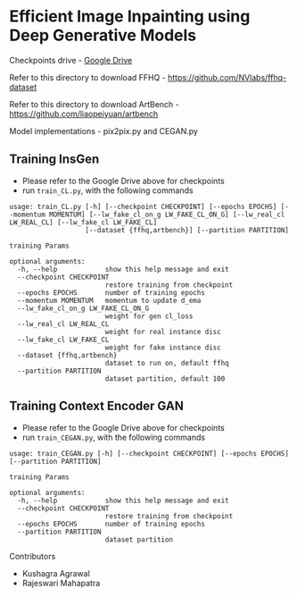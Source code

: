 # Efficient Image Inpainting using Deep Generative Models

Checkpoints drive - [Google Drive](https://drive.google.com/drive/folders/1N6SkpKG9JjuT5GKuxInMUA3sQeQQQT5B?usp=sharing)

Refer to this directory to download FFHQ - https://github.com/NVlabs/ffhq-dataset

Refer to this directory to download ArtBench - https://github.com/liaopeiyuan/artbench

Model implementations - pix2pix.py and CEGAN.py

## Training InsGen
- Please refer to the Google Drive above for checkpoints
- run `train_CL.py`, with the following commands

```
usage: train_CL.py [-h] [--checkpoint CHECKPOINT] [--epochs EPOCHS] [--momentum MOMENTUM] [--lw_fake_cl_on_g LW_FAKE_CL_ON_G] [--lw_real_cl LW_REAL_CL] [--lw_fake_cl LW_FAKE_CL]
                   [--dataset {ffhq,artbench}] [--partition PARTITION]

training Params

optional arguments:
  -h, --help            show this help message and exit
  --checkpoint CHECKPOINT
                        restore training from checkpoint
  --epochs EPOCHS       number of training epochs
  --momentum MOMENTUM   momentum to update d_ema
  --lw_fake_cl_on_g LW_FAKE_CL_ON_G
                        weight for gen cl_loss
  --lw_real_cl LW_REAL_CL
                        weight for real instance disc
  --lw_fake_cl LW_FAKE_CL
                        weight for fake instance disc
  --dataset {ffhq,artbench}
                        dataset to run on, default ffhq
  --partition PARTITION
                        dataset partition, default 100
```

## Training Context Encoder GAN
- Please refer to the Google Drive above for checkpoints
- run `train_CEGAN.py`, with the following commands

```
usage: train_CEGAN.py [-h] [--checkpoint CHECKPOINT] [--epochs EPOCHS] [--partition PARTITION]

training Params

optional arguments:
  -h, --help            show this help message and exit
  --checkpoint CHECKPOINT
                        restore training from checkpoint
  --epochs EPOCHS       number of training epochs
  --partition PARTITION
                        dataset partition
```

Contributors
- Kushagra Agrawal
- Rajeswari Mahapatra
